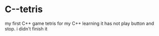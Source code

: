 # C--tetris
my first C++ game tetris for my C++ learning 
it has not play button and stop. i didn't finish it 
